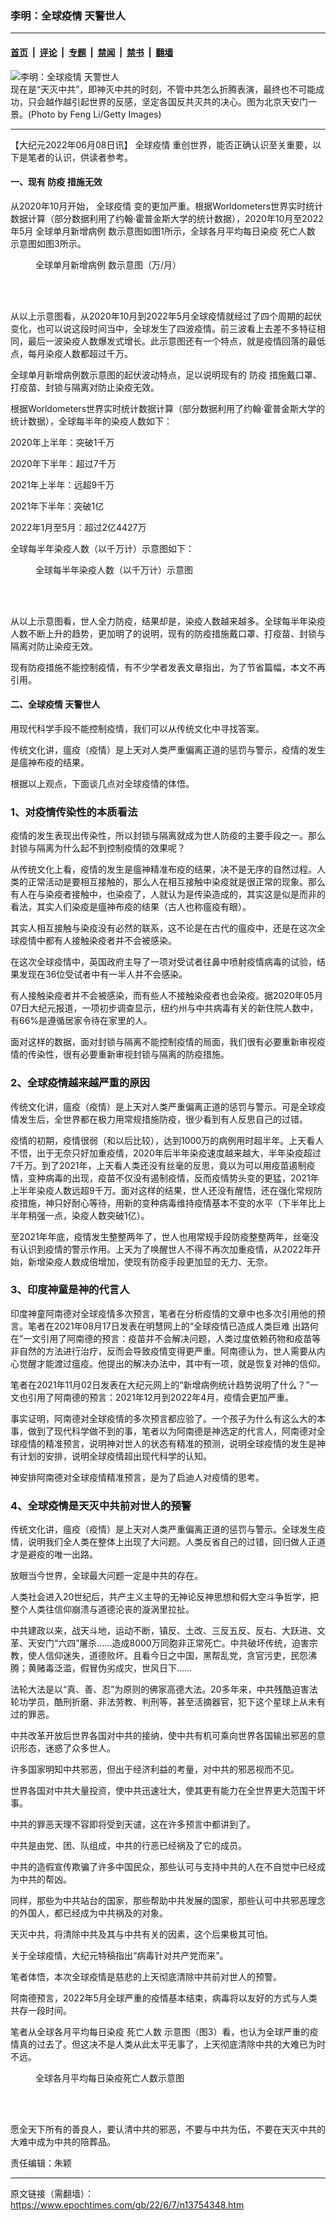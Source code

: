 ### 李明：全球疫情 天警世人

---

#### [首页](../../../..?n13754348) &nbsp;|&nbsp; [评论](../../../../../epoch-comment?n13754348) &nbsp;|&nbsp; [专题](../../../../../epoch-special?n13754348) &nbsp;|&nbsp; [禁闻](../../../../../epoch-news?n13754348) &nbsp;|&nbsp; [禁书](../../../../../books?n13754348) &nbsp;|&nbsp; [翻墙](https://github.com/gfw-breaker/nogfw/blob/master/README.md?n13754348)


<div><img alt="李明：全球疫情 天警世人" class="attachment-djy_600_400 size-djy_600_400 wp-post-image" src="https://i.epochtimes.com/assets/uploads/2020/09/1402041152142320-600x400.jpg"/>
<div class="caption">
 现在是“天灭中共”，即神灭中共的时刻，不管中共怎么折腾表演，最终也不可能成功，只会越作越引起世界的反感，坚定各国反共灭共的决心。图为北京天安门一景。(Photo by Feng Li/Getty Images)
</div></div><hr/><div class="post_content" id="artbody" itemprop="articleBody">
 <!-- article content begin -->
 <p>
  【大纪元2022年06月08日讯】
  <ok href="https://www.epochtimes.com/gb/tag/%E5%85%A8%E7%90%83%E7%96%AB%E6%83%85.html">
   全球疫情
  </ok>
  重创世界，能否正确认识至关重要，以下是笔者的认识，供读者参考。
 </p>
 <h4>
  一、现有
  <ok href="https://www.epochtimes.com/gb/tag/%E9%98%B2%E7%96%AB.html">
   防疫
  </ok>
  措施无效
 </h4>
 <p>
  从2020年10月开始，
  <ok href="https://www.epochtimes.com/gb/tag/%E5%85%A8%E7%90%83%E7%96%AB%E6%83%85.html">
   全球疫情
  </ok>
  变的更加严重。根据Worldometers世界实时统计数据计算（部分数据利用了约翰‧霍普金斯大学的统计数据），2020年10月至2022年5月
  <ok href="https://www.epochtimes.com/gb/tag/%E5%85%A8%E7%90%83%E5%8D%95%E6%9C%88%E6%96%B0%E5%A2%9E%E7%97%85%E4%BE%8B.html">
   全球单月新增病例
  </ok>
  数示意图如图1所示，全球各月平均每日染疫
  <ok href="https://www.epochtimes.com/gb/tag/%E6%AD%BB%E4%BA%A1%E4%BA%BA%E6%95%B0.html">
   死亡人数
  </ok>
  示意图如图3所示。
 </p>
 <figure aria-describedby="caption-attachment-13754357" class="wp-caption aligncenter" id="attachment_13754357" style="width: 600px">
  <ok href="https://i.epochtimes.com/assets/uploads/2022/06/id13754357-2022-06-07_114935.jpg" target="_blank">
   <img alt="" class="size-large wp-image-13754357" src="https://i.epochtimes.com/assets/uploads/2022/06/id13754357-2022-06-07_114935-600x219.jpg"/>
  </ok>
  <br/><figcaption class="wp-caption-text" id="caption-attachment-13754357">
   <ok href="https://www.epochtimes.com/gb/tag/%E5%85%A8%E7%90%83%E5%8D%95%E6%9C%88%E6%96%B0%E5%A2%9E%E7%97%85%E4%BE%8B.html">
    全球单月新增病例
   </ok>
   数示意图（万/月）
  </figcaption><br/>
 </figure><br/>
 <p>
  从以上示意图看，从2020年10月到2022年5月全球疫情就经过了四个周期的起伏变化，也可以说这段时间当中，全球发生了四波疫情。前三波看上去差不多特征相同，最后一波染疫人数爆发式增长。此示意图还有一个特点，就是疫情回落的最低点，每月染疫人数都超过千万。
 </p>
 <p>
  全球单月新增病例数示意图的起伏波动特点，足以说明现有的
  <ok href="https://www.epochtimes.com/gb/tag/%E9%98%B2%E7%96%AB.html">
   防疫
  </ok>
  措施戴口罩、打疫苗、封锁与隔离对防止染疫无效。
 </p>
 <p>
  根据Worldometers世界实时统计数据计算（部分数据利用了约翰‧霍普金斯大学的统计数据），全球每半年的染疫人数如下：
 </p>
 <p>
  2020年上半年：突破1千万
 </p>
 <p>
  2020年下半年：超过7千万
 </p>
 <p>
  2021年上半年：远超9千万
 </p>
 <p>
  2021年下半年：突破1亿
 </p>
 <p>
  2022年1月至5月：超过2亿4427万
 </p>
 <p>
  全球每半年染疫人数（以千万计）示意图如下：
 </p>
 <figure aria-describedby="caption-attachment-13754359" class="wp-caption aligncenter" id="attachment_13754359" style="width: 450px">
  <ok href="https://i.epochtimes.com/assets/uploads/2022/06/id13754359-2022-06-07_115054.jpg" target="_blank">
   <img alt="" class="wp-image-13754359" src="https://i.epochtimes.com/assets/uploads/2022/06/id13754359-2022-06-07_115054.jpg"/>
  </ok>
  <br/><figcaption class="wp-caption-text" id="caption-attachment-13754359">
   全球每半年染疫人数（以千万计）示意图
  </figcaption><br/>
 </figure><br/>
 <p>
  从以上示意图看，世人全力防疫，结果却是，染疫人数越来越多。全球每半年染疫人数不断上升的趋势，更加明了的说明，现有的防疫措施戴口罩、打疫苗、封锁与隔离对防止染疫无效。
 </p>
 <p>
  现有防疫措施不能控制疫情，有不少学者发表文章指出，为了节省篇幅，本文不再引用。
 </p>
 <h4>
  二、全球疫情
  <ok href="https://www.epochtimes.com/gb/tag/%E5%A4%A9%E8%AD%A6%E4%B8%96%E4%BA%BA.html">
   天警世人
  </ok>
 </h4>
 <p>
  用现代科学手段不能控制疫情，我们可以从传统文化中寻找答案。
 </p>
 <p>
  传统文化讲，瘟疫（疫情）是上天对人类严重偏离正道的惩罚与警示，疫情的发生是瘟神布疫的结果。
 </p>
 <p>
  根据以上观点，下面谈几点对全球疫情的体悟。
 </p>
 <h3>
  1、对疫情传染性的本质看法
 </h3>
 <p>
  疫情的发生表现出传染性，所以封锁与隔离就成为世人防疫的主要手段之一。那么封锁与隔离为什么起不到控制疫情的效果呢？
 </p>
 <p>
  从传统文化上看，疫情的发生是瘟神精准布疫的结果，决不是无序的自然过程。人类的正常活动是要相互接触的，那么人在相互接触中染疫就是很正常的现象。那么有人在与染疫者接触中，也染疫了，人就认为是传染造成的，其实这是似是而非的看法，其实人们染疫是瘟神布疫的结果（古人也称瘟疫有眼）。
 </p>
 <p>
  其实人相互接触与染疫没有必然的联系，这不论是在古代的瘟疫中，还是在这次全球疫情中都有人接触染疫者并不会被感染。
 </p>
 <p>
  在这次全球疫情中，英国政府主导了一项对受试者往鼻中喷射疫情病毒的试验，结果发现在36位受试者中有一半人并不会感染。
 </p>
 <p>
  有人接触染疫者并不会被感染，而有些人不接触染疫者也会染疫。据2020年05月07日大纪元报道，一项初步调查显示，纽约州与中共病毒有关的新住院人数中，有66%是遵循居家令待在家里的人。
 </p>
 <p>
  面对这样的数据，面对封锁与隔离不能控制疫情的局面，我们很有必要重新审视疫情的传染性，很有必要重新审视封锁与隔离的防疫措施。
 </p>
 <h3>
  2、全球疫情越来越严重的原因
 </h3>
 <p>
  传统文化讲，瘟疫（疫情）是上天对人类严重偏离正道的惩罚与警示。可是全球疫情发生后，全世界都在极力用常规措施防疫，很少看到有人反思自己的过错。
 </p>
 <p>
  疫情的初期，疫情很弱（和以后比较），达到1000万的病例用时超半年。上天看人不悟，出于无奈只好加重疫情，2020年后半年染疫速度越来越大，半年染疫超过7千万。到了2021年，上天看人类还没有丝毫的反思，竟以为可以用疫苗遏制疫情，变种病毒的出现，疫苗不仅没有遏制疫情，反而疫情势头变的更猛，2021年上半年染疫人数远超9千万。面对这样的结果，世人还没有醒悟，还在强化常规防疫措施，神只好耐心等待，用新的变种病毒维持疫情基本不变的水平（下半年比上半年稍强一点，染疫人数突破1亿）。
 </p>
 <p>
  至2021年年底，疫情发生整整两年了，世人也用常规手段防疫整整两年，丝毫没有认识到疫情的警示作用。上天为了唤醒世人不得不再次加重疫情，从2022年开始，新增染疫人数成倍增加，使现有防疫手段更加显的无力、无奈。
 </p>
 <h3>
  3、印度神童是神的代言人
 </h3>
 <p>
  印度神童阿南德对全球疫情多次预言，笔者在分析疫情的文章中也多次引用他的预言。笔者在2021年08月17日发表在明慧网上的“全球疫情已造成人类巨难 出路何在”一文引用了阿南德的预言：疫苗并不会解决问题，人类过度依赖药物和疫苗等非自然的方法进行治疗，反而会导致疫情变得更严重。阿南德认为，世人需要从内心觉醒才能渡过瘟疫。他提出的解决办法中，其中有一项，就是恢复对神的信仰。
 </p>
 <p>
  笔者在2021年11月02日发表在大纪元网上的“新增病例统计趋势说明了什么？”一文也引用了阿南德的预言：2021年12月到2022年4月，疫情会更加严重。
 </p>
 <p>
  事实证明，阿南德对全球疫情的多次预言都应验了。一个孩子为什么有这么大的本事，做到了现代科学做不到的事，笔者以为阿南德是神选定的代言人，阿南德对全球疫情的精准预言，说明神对世人的状态有精准的预测，说明全球疫情的发生是神有计划的安排，说明全球疫情超出现代科学的认知。
 </p>
 <p>
  神安排阿南德对全球疫情精准预言，是为了启迪人对疫情的思考。
 </p>
 <h3>
  4、全球疫情是天灭中共前对世人的预警
 </h3>
 <p>
  传统文化讲，瘟疫（疫情）是上天对人类严重偏离正道的惩罚与警示。全球发生疫情，说明我们全人类在整体上出现了大问题。人类反省自己的过错，回归做人正道才是避疫的唯一出路。
 </p>
 <p>
  放眼当今世界，全球最大问题一定是中共的存在。
 </p>
 <p>
  人类社会进入20世纪后，共产主义主导的无神论反神思想和假大空斗争哲学，把整个人类往信仰崩溃与道德沦丧的漩涡里拉扯。
 </p>
 <p>
  中共建政以来，战天斗地，运动不断，镇反、土改、三反五反、反右、大跃进、文革、天安门“六四”屠杀……造成8000万同胞非正常死亡。中共破坏传统，迫害宗教，使人信仰迷失，道德败坏。且看今日之中国，黑帮乱党，贪官污吏，民怨沸腾；黄赌毒泛滥，假冒伪劣成灾，世风日下……
 </p>
 <p>
  法轮大法是以“真、善、忍”为原则的佛家高德大法。20多年来，中共残酷迫害法轮功学员，酷刑折磨、非法劳教、判刑等，甚至活摘器官，犯下这个星球上从未有过的罪恶。
 </p>
 <p>
  中共改革开放后世界各国对中共的接纳，使中共有机可乘向世界各国输出邪恶的意识形态，迷惑了众多世人。
 </p>
 <p>
  许多国家明知中共邪恶，但出于经济利益的考量，对中共的邪恶视而不见。
 </p>
 <p>
  世界各国对中共大量投资，使中共迅速壮大，使其更有能力在全世界更大范围干坏事。
 </p>
 <p>
  中共的罪恶天理不容即将受到天谴，这在许多预言中都讲到了。
 </p>
 <p>
  中共是由党、团、队组成，中共的行恶已经祸及了它的成员。
 </p>
 <p>
  中共的造假宣传欺骗了许多中国民众，那些认可与支持中共的人在不自觉中已经成为中共的帮凶。
 </p>
 <p>
  同样，那些为中共站台的国家，那些帮助中共发展的国家，那些认可中共邪恶理念的外国人，都已经成为中共祸及的对象。
 </p>
 <p>
  天灭中共，将清除中共及其与中共有关的因素，这个后果极其可怕。
 </p>
 <p>
  关于全球疫情，大纪元特稿指出“病毒针对共产党而来”。
 </p>
 <p>
  笔者体悟，本次全球疫情是慈悲的上天彻底清除中共前对世人的预警。
 </p>
 <p>
  阿南德预言，2022年5月全球严重的疫情基本结束，病毒将以友好的方式与人类共存一段时间。
 </p>
 <p>
  笔者从全球各月平均每日染疫
  <ok href="https://www.epochtimes.com/gb/tag/%E6%AD%BB%E4%BA%A1%E4%BA%BA%E6%95%B0.html">
   死亡人数
  </ok>
  示意图（图3）看，也认为全球严重的疫情真的过去了。但这决不是人类从此太平无事了，上天彻底清除中共的大难已为时不远。
 </p>
 <figure aria-describedby="caption-attachment-13754361" class="wp-caption aligncenter" id="attachment_13754361" style="width: 600px">
  <ok href="https://i.epochtimes.com/assets/uploads/2022/06/id13754361-2022-06-07_115304.jpg" target="_blank">
   <img alt="" class="size-large wp-image-13754361" src="https://i.epochtimes.com/assets/uploads/2022/06/id13754361-2022-06-07_115304-600x195.jpg"/>
  </ok>
  <br/><figcaption class="wp-caption-text" id="caption-attachment-13754361">
   全球各月平均每日染疫死亡人数示意图
  </figcaption><br/>
 </figure><br/>
 <p>
  愿全天下所有的善良人，要认清中共的邪恶，不要与中共为伍，不要在天灭中共的大难中成为中共的陪葬品。
 </p>
 <p>
  责任编辑：朱颖
 </p>
 <!-- article content end -->
 <div id="below_article_ad">
 </div>
</div>


---

原文链接（需翻墙）：https://www.epochtimes.com/gb/22/6/7/n13754348.htm